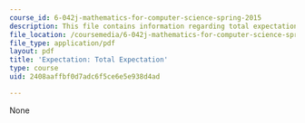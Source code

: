```yaml
---
course_id: 6-042j-mathematics-for-computer-science-spring-2015
description: This file contains information regarding total expectation.
file_location: /coursemedia/6-042j-mathematics-for-computer-science-spring-2015/2408aaffbf0d7adc6f5ce6e5e938d4ad_MIT6_042JS15_TotalExpectatn.pdf
file_type: application/pdf
layout: pdf
title: 'Expectation: Total Expectation'
type: course
uid: 2408aaffbf0d7adc6f5ce6e5e938d4ad

---
```

None